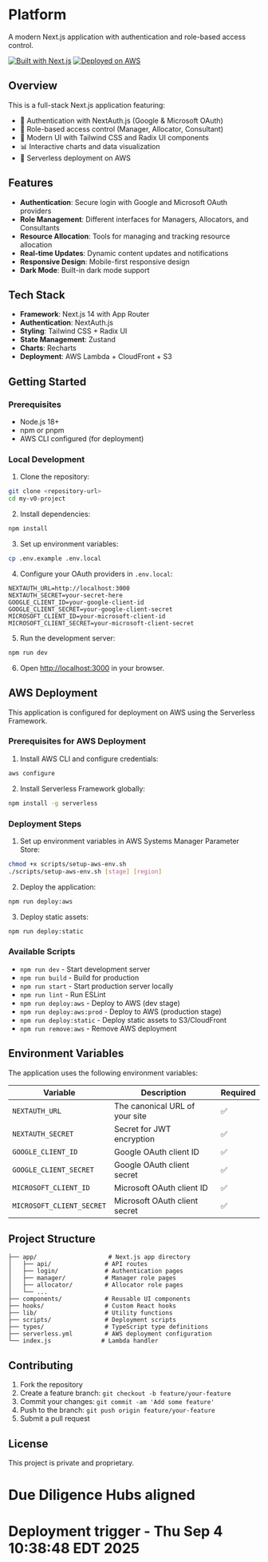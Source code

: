 # Platform

A modern Next.js application with authentication and role-based access control.

[![Built with Next.js](https://img.shields.io/badge/Built%20with-Next.js-black?style=for-the-badge&logo=next.js)](https://nextjs.org/)
[![Deployed on AWS](https://img.shields.io/badge/Deployed%20on-AWS-orange?style=for-the-badge&logo=amazon-aws)](https://aws.amazon.com/)

## Overview

This is a full-stack Next.js application featuring:
- 🔐 Authentication with NextAuth.js (Google & Microsoft OAuth)
- 👥 Role-based access control (Manager, Allocator, Consultant)
- 🎨 Modern UI with Tailwind CSS and Radix UI components
- 📊 Interactive charts and data visualization
- 🚀 Serverless deployment on AWS

## Features

- **Authentication**: Secure login with Google and Microsoft OAuth providers
- **Role Management**: Different interfaces for Managers, Allocators, and Consultants
- **Resource Allocation**: Tools for managing and tracking resource allocation
- **Real-time Updates**: Dynamic content updates and notifications
- **Responsive Design**: Mobile-first responsive design
- **Dark Mode**: Built-in dark mode support

## Tech Stack

- **Framework**: Next.js 14 with App Router
- **Authentication**: NextAuth.js
- **Styling**: Tailwind CSS + Radix UI
- **State Management**: Zustand
- **Charts**: Recharts
- **Deployment**: AWS Lambda + CloudFront + S3

## Getting Started

### Prerequisites

- Node.js 18+ 
- npm or pnpm
- AWS CLI configured (for deployment)

### Local Development

1. Clone the repository:
```bash
git clone <repository-url>
cd my-v0-project
```

2. Install dependencies:
```bash
npm install
```

3. Set up environment variables:
```bash
cp .env.example .env.local
```

4. Configure your OAuth providers in `.env.local`:
```env
NEXTAUTH_URL=http://localhost:3000
NEXTAUTH_SECRET=your-secret-here
GOOGLE_CLIENT_ID=your-google-client-id
GOOGLE_CLIENT_SECRET=your-google-client-secret
MICROSOFT_CLIENT_ID=your-microsoft-client-id
MICROSOFT_CLIENT_SECRET=your-microsoft-client-secret
```

5. Run the development server:
```bash
npm run dev
```

6. Open [http://localhost:3000](http://localhost:3000) in your browser.

## AWS Deployment

This application is configured for deployment on AWS using the Serverless Framework.

### Prerequisites for AWS Deployment

1. Install AWS CLI and configure credentials:
```bash
aws configure
```

2. Install Serverless Framework globally:
```bash
npm install -g serverless
```

### Deployment Steps

1. Set up environment variables in AWS Systems Manager Parameter Store:
```bash
chmod +x scripts/setup-aws-env.sh
./scripts/setup-aws-env.sh [stage] [region]
```

2. Deploy the application:
```bash
npm run deploy:aws
```

3. Deploy static assets:
```bash
npm run deploy:static
```

### Available Scripts

- `npm run dev` - Start development server
- `npm run build` - Build for production
- `npm run start` - Start production server locally
- `npm run lint` - Run ESLint
- `npm run deploy:aws` - Deploy to AWS (dev stage)
- `npm run deploy:aws:prod` - Deploy to AWS (production stage)
- `npm run deploy:static` - Deploy static assets to S3/CloudFront
- `npm run remove:aws` - Remove AWS deployment

## Environment Variables

The application uses the following environment variables:

| Variable | Description | Required |
|----------|-------------|----------|
| `NEXTAUTH_URL` | The canonical URL of your site | ✅ |
| `NEXTAUTH_SECRET` | Secret for JWT encryption | ✅ |
| `GOOGLE_CLIENT_ID` | Google OAuth client ID | ✅ |
| `GOOGLE_CLIENT_SECRET` | Google OAuth client secret | ✅ |
| `MICROSOFT_CLIENT_ID` | Microsoft OAuth client ID | ✅ |
| `MICROSOFT_CLIENT_SECRET` | Microsoft OAuth client secret | ✅ |

## Project Structure

```
├── app/                    # Next.js app directory
│   ├── api/               # API routes
│   ├── login/             # Authentication pages
│   ├── manager/           # Manager role pages
│   ├── allocator/         # Allocator role pages
│   └── ...
├── components/            # Reusable UI components
├── hooks/                 # Custom React hooks
├── lib/                   # Utility functions
├── scripts/               # Deployment scripts
├── types/                 # TypeScript type definitions
├── serverless.yml         # AWS deployment configuration
└── index.js              # Lambda handler
```

## Contributing

1. Fork the repository
2. Create a feature branch: `git checkout -b feature/your-feature`
3. Commit your changes: `git commit -am 'Add some feature'`
4. Push to the branch: `git push origin feature/your-feature`
5. Submit a pull request

## License

This project is private and proprietary.
# Due Diligence Hubs aligned
# Deployment trigger - Thu Sep  4 10:38:48 EDT 2025
